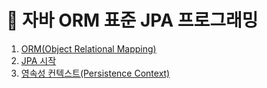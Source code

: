 # 📕 자바 ORM 표준 JPA 프로그래밍

1. [ORM(Object Relational Mapping)](./chapter/01/1장_ORM.md)
2. [JPA 시작](./chapter/02/2장_JPA%20시작.md)
3. [영속성 컨텍스트(Persistence Context)](./chapter/03/3장_Persistence%20Context.md)
